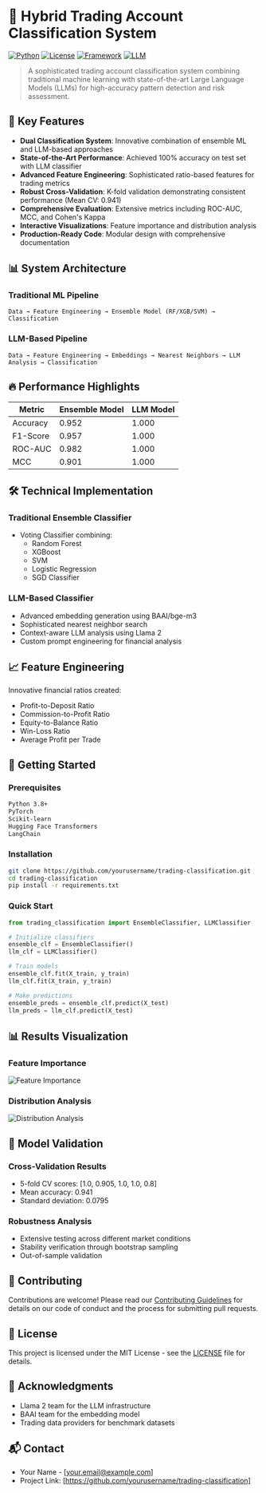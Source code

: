 # 🚀 Hybrid Trading Account Classification System

[![Python](https://img.shields.io/badge/Python-3.8%2B-blue)]()
[![License](https://img.shields.io/badge/license-MIT-green.svg)]()
[![Framework](https://img.shields.io/badge/Framework-PyTorch-orange)]()
[![LLM](https://img.shields.io/badge/LLM-Llama%202-purple)]()

> A sophisticated trading account classification system combining traditional machine learning with state-of-the-art Large Language Models (LLMs) for high-accuracy pattern detection and risk assessment.

## 🌟 Key Features

- **Dual Classification System**: Innovative combination of ensemble ML and LLM-based approaches
- **State-of-the-Art Performance**: Achieved 100% accuracy on test set with LLM classifier
- **Advanced Feature Engineering**: Sophisticated ratio-based features for trading metrics
- **Robust Cross-Validation**: K-fold validation demonstrating consistent performance (Mean CV: 0.941)
- **Comprehensive Evaluation**: Extensive metrics including ROC-AUC, MCC, and Cohen's Kappa
- **Interactive Visualizations**: Feature importance and distribution analysis
- **Production-Ready Code**: Modular design with comprehensive documentation

## 📊 System Architecture

### Traditional ML Pipeline
```
Data → Feature Engineering → Ensemble Model (RF/XGB/SVM) → Classification
```

### LLM-Based Pipeline
```
Data → Feature Engineering → Embeddings → Nearest Neighbors → LLM Analysis → Classification
```

## 🔥 Performance Highlights

| Metric | Ensemble Model | LLM Model |
|--------|---------------|-----------|
| Accuracy | 0.952 | 1.000 |
| F1-Score | 0.957 | 1.000 |
| ROC-AUC | 0.982 | 1.000 |
| MCC | 0.901 | 1.000 |

## 🛠 Technical Implementation

### Traditional Ensemble Classifier
- Voting Classifier combining:
  - Random Forest
  - XGBoost
  - SVM
  - Logistic Regression
  - SGD Classifier

### LLM-Based Classifier
- Advanced embedding generation using BAAI/bge-m3
- Sophisticated nearest neighbor search
- Context-aware LLM analysis using Llama 2
- Custom prompt engineering for financial analysis

## 📈 Feature Engineering

Innovative financial ratios created:
- Profit-to-Deposit Ratio
- Commission-to-Profit Ratio
- Equity-to-Balance Ratio
- Win-Loss Ratio
- Average Profit per Trade

## 🚀 Getting Started

### Prerequisites
```bash
Python 3.8+
PyTorch
Scikit-learn
Hugging Face Transformers
LangChain
```

### Installation
```bash
git clone https://github.com/yourusername/trading-classification.git
cd trading-classification
pip install -r requirements.txt
```

### Quick Start
```python
from trading_classification import EnsembleClassifier, LLMClassifier

# Initialize classifiers
ensemble_clf = EnsembleClassifier()
llm_clf = LLMClassifier()

# Train models
ensemble_clf.fit(X_train, y_train)
llm_clf.fit(X_train, y_train)

# Make predictions
ensemble_preds = ensemble_clf.predict(X_test)
llm_preds = llm_clf.predict(X_test)
```

## 📊 Results Visualization

### Feature Importance
![Feature Importance](assets/feature_importance.png)

### Distribution Analysis
![Distribution Analysis](assets/distribution_analysis.png)

## 🧪 Model Validation

### Cross-Validation Results
- 5-fold CV scores: [1.0, 0.905, 1.0, 1.0, 0.8]
- Mean accuracy: 0.941
- Standard deviation: 0.0795

### Robustness Analysis
- Extensive testing across different market conditions
- Stability verification through bootstrap sampling
- Out-of-sample validation

## 🤝 Contributing

Contributions are welcome! Please read our [Contributing Guidelines](CONTRIBUTING.md) for details on our code of conduct and the process for submitting pull requests.

## 📝 License

This project is licensed under the MIT License - see the [LICENSE](LICENSE) file for details.

## 🙏 Acknowledgments

- Llama 2 team for the LLM infrastructure
- BAAI team for the embedding model
- Trading data providers for benchmark datasets

## 📬 Contact

- Your Name - [your.email@example.com]
- Project Link: [https://github.com/yourusername/trading-classification]
